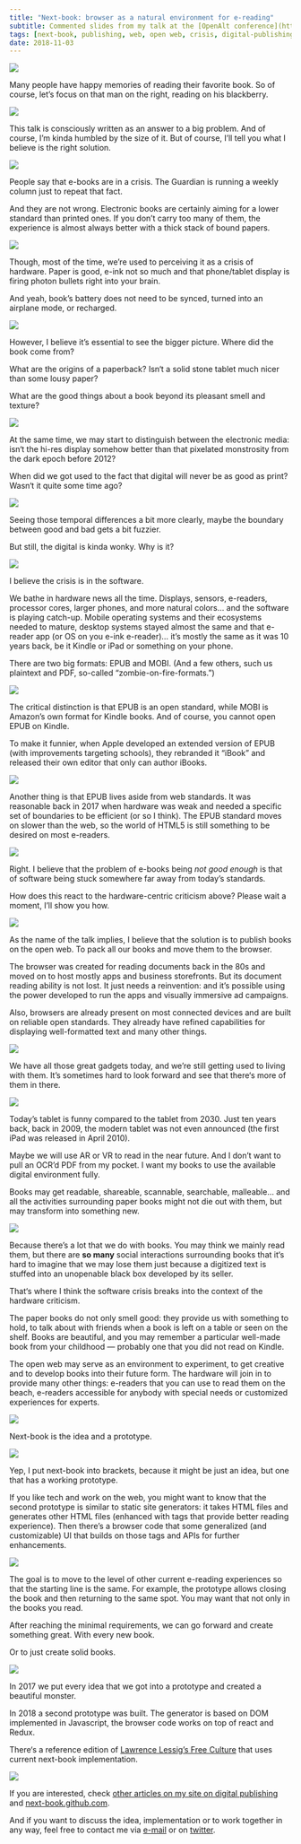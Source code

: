 ```yaml
---
title: "Next-book: browser as a natural environment for e-reading"
subtitle: Commented slides from my talk at the [OpenAlt conference](https://openalt.cz/2018/) in Brno (Czechia)
tags: [next-book, publishing, web, open web, crisis, digital-publishing]
date: 2018-11-03
---
```

![](nextbook-openalt-2018-comments.002.jpeg)

Many people have happy memories of reading their favorite book. So of course, let’s focus on that 
man on the right, reading on his blackberry.

![](nextbook-openalt-2018-comments.006.jpeg)

This talk is consciously written as an answer to a big problem. And of course, I’m kinda humbled
by the size of it. But of course, I’ll tell you what I believe is the right solution.

![](nextbook-openalt-2018-comments.009.jpeg)

People say that e-books are in a crisis. The Guardian is running a weekly column just to repeat that fact.

And they are not wrong. Electronic books are certainly aiming for a lower standard than printed ones. 
If you don’t carry too many of them, the experience is almost always better with a thick stack of bound
papers.

![](nextbook-openalt-2018-comments.015.jpeg)

Though, most of the time, we’re used to perceiving it as a crisis of hardware. Paper is good, e-ink
not so much and that phone/tablet display is firing photon bullets right into your brain.

And yeah, book’s battery does not need to be synced, turned into an airplane mode, or recharged.

![](nextbook-openalt-2018-comments.017.jpeg)

However, I believe it’s essential to see the bigger picture. Where did the book come from? 

What are the origins of a paperback? Isn‘t a solid stone tablet much nicer than some lousy paper?

What are the good things about a book beyond its pleasant smell and texture?

![](nextbook-openalt-2018-comments.019.jpeg)

At the same time, we may start to distinguish between the electronic media: isn‘t the hi-res display somehow
better than that pixelated monstrosity from the dark epoch before 2012?

When did we got used to the fact that digital will never be as good as print? Wasn‘t it quite some time ago?

![](nextbook-openalt-2018-comments.021.jpeg)

Seeing those temporal differences a bit more clearly, maybe the boundary between good and bad gets a bit fuzzier.

But still, the digital is kinda wonky. Why is it?

![](nextbook-openalt-2018-comments.024.jpeg)

I believe the crisis is in the software.

We bathe in hardware news all the time. Displays, sensors, e-readers, processor cores,
larger phones, and more natural colors… and the software is playing catch-up. Mobile operating systems and their
ecosystems needed to mature, desktop systems stayed almost the same and that e-reader app (or OS on you e-ink e-reader)… 
it’s mostly the same as it was 10 years back, be it Kindle or iPad or something on your phone.

There are two big formats: EPUB and MOBI. (And a few others, such us plaintext and PDF, so-called “zombie-on-fire-formats.”)

![](nextbook-openalt-2018-comments.028.jpeg)

The critical distinction is that EPUB is an open standard, while MOBI is Amazon’s own format for Kindle books. And of course, you cannot open EPUB on Kindle.

To make it funnier, when Apple developed an extended version of EPUB (with improvements targeting schools), they rebranded it
“iBook” and released their own editor that only can author iBooks.

![](nextbook-openalt-2018-comments.030.jpeg)

Another thing is that EPUB lives aside from web standards. It was reasonable back in 2017 when hardware was weak and needed
a specific set of boundaries to be efficient (or so I think). The EPUB standard moves on slower than the web, so the world of HTML5 is
still something to be desired on most e-readers.

![](nextbook-openalt-2018-comments.031.jpeg)

Right. I believe that the problem of e-books being *not good enough* is that of software being stuck somewhere 
far away from today’s standards. 

How does this react to the hardware-centric criticism above? Please wait a moment, I’ll show you how.

![](nextbook-openalt-2018-comments.032.jpeg)

As the name of the talk implies, I believe that the solution is to publish books on the open web. To pack all our books
and move them to the browser.

The browser was created for reading documents back in the 80s and moved on to host mostly apps and business storefronts.
But its document reading ability is not lost. It just needs a reinvention: and it’s possible using the power developed
to run the apps and visually immersive ad campaigns.

Also, browsers are already present on most connected devices and are built on reliable open standards. They already
have refined capabilities for displaying well-formatted text and many other things.

![](nextbook-openalt-2018-comments.034.jpeg)

We have all those great gadgets today, and we’re still getting used to living with them. It’s sometimes hard
to look forward and see that there‘s more of them in there.

![](nextbook-openalt-2018-comments.038.jpeg)

Today’s tablet is funny compared to the tablet from 2030. Just ten years back, back in 2009, the modern 
tablet was not even announced (the first iPad was released in April 2010).

Maybe we will use AR or VR to read in the near future. And I don’t want to pull an OCR’d PDF from my pocket.
I want my books to use the available digital environment fully. 

Books may get readable, shareable, scannable, searchable, malleable… and all the activities surrounding
paper books might not die out with them, but may transform into something new.

![](nextbook-openalt-2018-comments.040.jpeg)

Because there’s a lot that we do with books. You may think we mainly read them, but there are **so many** social interactions
surrounding books that it‘s hard to imagine that we may lose them just because a digitized text is stuffed into an unopenable black box
developed by its seller.

That‘s where I think the software crisis breaks into the context of the hardware criticism. 

The paper books do not only smell good: they provide us with something to hold, to talk about with friends when a book is left 
on a table or seen on the shelf. Books are beautiful, and you may remember a particular well-made book from your childhood — probably one
that you did not read on Kindle.

The open web may serve as an environment to experiment, to get creative and to develop books into their future form.
The hardware will join in to provide many other things: e-readers that you can use to read them on the beach,
e-readers accessible for anybody with special needs or customized experiences for experts.

![](nextbook-openalt-2018-comments.041.jpeg)

Next-book is the idea and a prototype.

![](nextbook-openalt-2018-comments.042.jpeg)

Yep, I put next-book into brackets, because it might be just an idea, but one that has a working prototype.

If you like tech and work on the web, you might want to know that the second prototype is similar to static site generators: it takes HTML
files and generates other HTML files (enhanced with tags that provide better reading experience). Then there’s a browser code that some generalized 
(and customizable) UI that builds on those tags and APIs for further enhancements.

![](nextbook-openalt-2018-comments.043.jpeg)

The goal is to move to the level of other current e-reading experiences so that the starting line is the same.
For example, the prototype allows closing the book and then returning to the same spot. You may want that not only in the books you read.

After reaching the minimal requirements, we can go forward and create something great. With every new book.

Or to just create solid books.

![](nextbook-openalt-2018-comments.045.jpeg)

In 2017 we put every idea that we got into a prototype and created a beautiful monster.

In 2018 a second prototype was built. The generator is based on DOM implemented in Javascript, the browser code works on top of react and Redux.

There‘s a reference edition of [Lawrence Lessig’s Free Culture](https://next-book.github.io/free-culture/) that uses current next-book implementation.

![](nextbook-openalt-2018-comments.048.jpeg)

If you are interested, check [other articles on my site on digital publishing](/tags/digital-publishing) and [next-book.github.com](https://next-book.github.io).

And if you want to discuss the idea, implementation or to work together in any way, feel free to contact
me via [e-mail](mailto:honza.martinek@gmail.com) or on [twitter](https://twitter.com/endlife).




